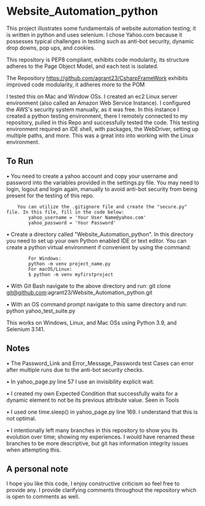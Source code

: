 # Website_Automation_python

This project illustrates some fundamentals of website automation testing; it is written in python and uses selenium. 
I chose Yahoo.com because it possesses typical challenges in testing such as anti-bot security, dynamic drop downs, pop ups, and cookies.

This repository is PEP8 compliant, exhibits code modularity, its structure adheres to the Page Object Model, and each test is isolated.

The Repository https://github.com/agrant23/CsharpFrameWork exhibits improved code modularity, it adheres more to the POM

I tested this on Mac and Window OSs. 
I created an ec2 Linux server environment (also called an Amazon Web Service Instance). I configured the AWS's security system manually, as it was free.
In this instance I created a python testing environment, there I remotely connected to my repository, pulled in this Repo and successfully tested the code.
    This testing environment required an IDE shell, with packages, the WebDriver, setting up multiple paths, and more. This was a great into into working with the Linux environment.


## To Run
•   You need to create a yahoo account and copy your username and password into the variables provided in the settings.py file.
    You may need to login, logout and login again, manually to avoid anti-bot security from being present for the testing of this repo.
        
        You can utilize the .gitignore file and create the "secure.py" file. In this file, fill in the code below: 
            yahoo_username = 'Your User Name@yahoo.com'
            yahoo_password = 'Your Password'

•   Create a directory called "Website_Automation_python". In this directory you need to set up your own Python enabled IDE or text editor.
        You can create a python virtual environment if convenient by using the command:

            For Windows:
            python -m venv project_name.py
            For macOS/Linux:
            $ python -m venv myfirstproject

•   With Git Bash navigate to the above directory and run:
        git clone git@github.com:agrant23/Website_Automation_python.git

•   With an OS command prompt navigate to this same directory and run:
        python yahoo_test_suite.py 

This works on Windows, Linux, and Mac OSs using Python 3.9, and Selenium 3.141.


## Notes
•   The Password_Link and Error_Message_Passwords test Cases can error after multiple runs due to the anti-bot security checks. 

•   In yahoo_page.py line 57 I use an invisibility explicit wait. 

•   I created my own Expected Condition that successfully waits for a dynamic element to not be its previous attribute value. Seen in Tools

•   I used one time.sleep() in yahoo_page.py line 169. I understand that this is not optimal.

•   I intentionally left many branches in this repository to show you its evolution over time; showing my experiences. 
    I would have renamed these branches to be more descriptive, but git has information integrity issues when attempting this.

## A personal note 
I hope you like this code, I enjoy constructive criticism so feel free to provide any. I provide clarifying comments throughout the repository which is open to comments as well.
